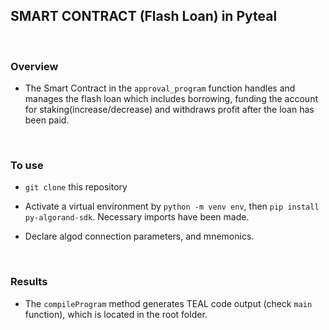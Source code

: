 ## SMART CONTRACT (Flash Loan) in Pyteal

&nbsp;

### Overview

 - The Smart Contract in the `approval_program` function handles and manages the flash loan which includes borrowing, funding the account for staking(increase/decrease) and withdraws profit after the loan has been paid. 

&nbsp;

### To use

 - `git clone` this repository

 - Activate a virtual environment by `python -m venv env`, then `pip install py-algorand-sdk`. Necessary imports have been made. 

 - Declare algod connection parameters, and mnemonics. 

&nbsp;

### Results

 - The `compileProgram` method generates TEAL code output (check `main` function), which is located in the root folder. 

